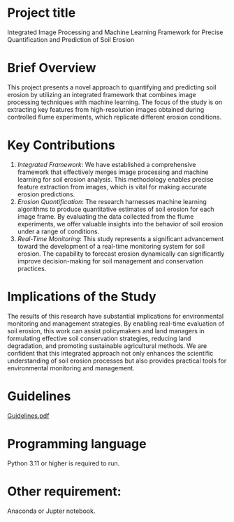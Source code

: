# Project title
Integrated Image Processing and Machine Learning Framework for Precise Quantification and Prediction of Soil Erosion

# Brief Overview

This project presents a novel approach to quantifying and predicting soil erosion by utilizing an integrated framework that combines image processing techniques with machine learning. The focus of the study is on extracting key features from high-resolution images obtained during controlled flume experiments, which replicate different erosion conditions.

# Key Contributions

1. *Integrated Framework*: We have established a comprehensive framework that effectively merges image processing and machine learning for soil erosion analysis. This methodology enables precise feature extraction from images, which is vital for making accurate erosion predictions.
2. *Erosion Quantification*: The research harnesses machine learning algorithms to produce quantitative estimates of soil erosion for each image frame. By evaluating the data collected from the flume experiments, we offer valuable insights into the behavior of soil erosion under a range of conditions.
3. *Real-Time Monitoring*: This study represents a significant advancement toward the development of a real-time monitoring system for soil erosion. The capability to forecast erosion dynamically can significantly improve decision-making for soil management and conservation practices.

# Implications of the Study

The results of this research have substantial implications for environmental monitoring and management strategies. By enabling real-time evaluation of soil erosion, this work can assist policymakers and land managers in formulating effective soil conservation strategies, reducing land degradation, and promoting sustainable agricultural methods.
We are confident that this integrated approach not only enhances the scientific understanding of soil erosion processes but also provides practical tools for environmental monitoring and management.

# Guidelines

[Guidelines.pdf](https://github.com/user-attachments/files/17460216/Guidelines.pdf)

# Programming language
Python 3.11 or higher is required to run.

# Other requirement:
Anaconda or Jupter notebook.


